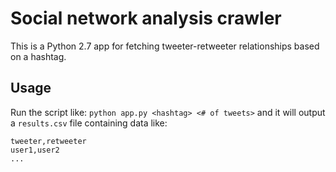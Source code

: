 # Social network analysis crawler
This is a Python 2.7 app for fetching tweeter-retweeter relationships based on a hashtag.

## Usage
Run the script like: `python app.py <hashtag> <# of tweets>` and it will output a `results.csv` file containing data like:
```
tweeter,retweeter
user1,user2
...
```
